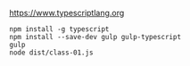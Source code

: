 
https://www.typescriptlang.org


```
npm install -g typescript
npm install --save-dev gulp gulp-typescript
gulp 
node dist/class-01.js
```